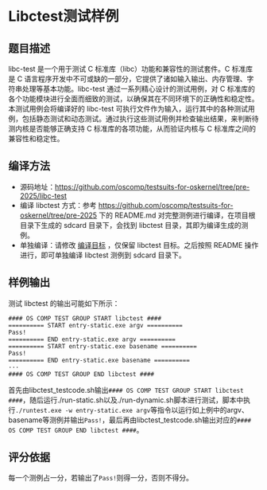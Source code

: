 # Libctest测试样例

## 题目描述

libc-test 是一个用于测试 C 标准库（libc）功能和兼容性的测试套件。C 标准库是 C 语言程序开发中不可或缺的一部分，它提供了诸如输入输出、内存管理、字符串处理等基本功能。libc-test 通过一系列精心设计的测试用例，对 C 标准库的各个功能模块进行全面而细致的测试，以确保其在不同环境下的正确性和稳定性。
本测试用例会将编译好的 libc-test 可执行文件作为输入，运行其中的各种测试用例，包括静态测试和动态测试。通过执行这些测试用例并检查输出结果，来判断待测内核是否能够正确支持 C 标准库的各项功能，从而验证内核与 C 标准库之间的兼容性和稳定性。



## 编译方法

- 源码地址：https://github.com/oscomp/testsuits-for-oskernel/tree/pre-2025/libc-test
- 编译 libctest 方式：参考 https://github.com/oscomp/testsuits-for-oskernel/tree/pre-2025 下的 README.md 对完整测例进行编译，在项目根目录下生成的 sdcard 目录下，会找到 libctest 目录，其即为编译生成的测例。
- 单独编译：请修改 [编译目标](https://github.com/oscomp/testsuits-for-oskernel/blob/pre-2025/Makefile.sub#L14) ，仅保留 libctest 目标。之后按照 README 操作进行，即可单独编译 libctest 测例到 sdcard 目录下。



## 样例输出


测试 libctest 的输出可能如下所示：
```
#### OS COMP TEST GROUP START libctest ####
========== START entry-static.exe argv ==========
Pass!
========== END entry-static.exe argv ==========
========== START entry-static.exe basename ==========
Pass!
========== END entry-static.exe basename ==========
···
#### OS COMP TEST GROUP END libctest ####
```

首先由libctest_testcode.sh输出`#### OS COMP TEST GROUP START libctest ####`，随后运行./run-static.sh以及./run-dynamic.sh脚本进行测试，脚本中执行`./runtest.exe -w entry-static.exe argv`等指令以运行如上例中的argv、basename等测例并输出`Pass!`，最后再由libctest_testcode.sh输出对应的`#### OS COMP TEST GROUP END libctest ####`。



## 评分依据

每一个测例占一分，若输出了`Pass!`则得一分，否则不得分。